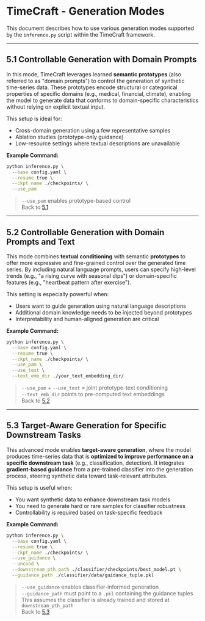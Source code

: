 # TimeCraft - Generation Modes

This document describes how to use various generation modes supported by the `inference.py` script within the TimeCraft framework.

---

## 5.1 Controllable Generation with Domain Prompts

In this mode, TimeCraft leverages learned **semantic prototypes** (also referred to as "domain prompts") to control the generation of synthetic time-series data. These prototypes encode structural or categorical properties of specific domains (e.g., medical, financial, climate), enabling the model to generate data that conforms to domain-specific characteristics without relying on explicit textual input.

This setup is ideal for:
- Cross-domain generation using a few representative samples
- Ablation studies (prototype-only guidance)
- Low-resource settings where textual descriptions are unavailable

**Example Command:**

```bash
python inference.py \
  --base config.yaml \
  --resume true \
  --ckpt_name ./checkpoints/ \
  --use_pam
```

> `--use_pam` enables prototype-based control  
> Back to [5.1](#51-controllable-generation-with-domain-prompts)

---

## 5.2 Controllable Generation with Domain Prompts and Text

This mode combines **textual conditioning** with semantic **prototypes** to offer more expressive and fine-grained control over the generated time series. By including natural language prompts, users can specify high-level trends (e.g., "a rising curve with seasonal dips") or domain-specific features (e.g., "heartbeat pattern after exercise").

This setting is especially powerful when:
- Users want to guide generation using natural language descriptions
- Additional domain knowledge needs to be injected beyond prototypes
- Interpretability and human-aligned generation are critical

**Example Command:**

```bash
python inference.py \
  --base config.yaml \
  --resume true \
  --ckpt_name ./checkpoints/ \
  --use_pam \
  --use_text \
  --text_emb_dir ./your_text_embedding_dir/
```

> `--use_pam` + `--use_text` = joint prototype-text conditioning  
> `--text_emb_dir` points to pre-computed text embeddings  
> Back to [5.2](#52-controllable-generation-with-domain-prompts-and-text)

---

## 5.3 Target-Aware Generation for Specific Downstream Tasks

This advanced mode enables **target-aware generation**, where the model produces time-series data that is **optimized to improve performance on a specific downstream task** (e.g., classification, detection). It integrates **gradient-based guidance** from a pre-trained classifier into the generation process, steering synthetic data toward task-relevant attributes.

This setup is useful when:
- You want synthetic data to enhance downstream task models
- You need to generate hard or rare samples for classifier robustness
- Controllability is required based on task-specific feedback

**Example Command:**

```bash
python inference.py \
  --base config.yaml \
  --resume true \
  --ckpt_name ./checkpoints/ \
  --use_guidance \
  --uncond \
  --downstream_pth_path ./classifier/checkpoints/best_model.pt \
  --guidance_path ./classifier/data/guidance_tuple.pkl
```

> `--use_guidance` enables classifier-informed generation  
> `--guidance_path` must point to a `.pkl` containing the guidance tuples  
> This assumes the classifier is already trained and stored at `downstream_pth_path`  
> Back to [5.3](#53-target-aware-generation-for-specific-downstream-tasks)

